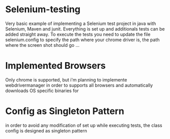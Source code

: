 # Selenium-testing
Very basic example of implementing a Selenium test project in java with Selenium, Maven and junit. Everything is set up and additionals tests can be added straight away. To execute the tests you need to update  the file selenium.config to specify the path where your chrome driver is, the path where the screen shot should go ...

# Implemented Browsers
Only chrome is supported, but i'm planning to implemente  webdrivermanager in order to supports all browsers and automatically downloads OS specific binaries for

# Config as Singleton Pattern
in order to avoid any modification of set up while executing tests, the class config is designed as singleton pattern
